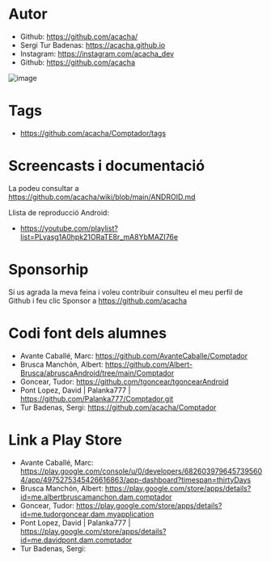# Autor

- Github: https://github.com/acacha/
- Sergi Tur Badenas: https://acacha.github.io
- Instagram: https://instagram.com/acacha_dev
- Github: https://github.com/acacha

![image](https://user-images.githubusercontent.com/4015406/140644527-e186bf90-e556-4970-98ed-3f00c5f1af11.png)

# Tags

- https://github.com/acacha/Comptador/tags

# Screencasts i documentació

La podeu consultar a https://github.com/acacha/wiki/blob/main/ANDROID.md

Llista de reproducció Android:
- https://youtube.com/playlist?list=PLyasg1A0hpk21ORaTE8r_mA8YbMAZI76e

# Sponsorhip

Si us agrada la meva feina i voleu contribuir consulteu el meu perfil de Github i feu clic Sponsor a https://github.com/acacha

# Codi font dels alumnes

- Avante Caballé, Marc: https://github.com/AvanteCaballe/Comptador
- Brusca Manchón, Albert: https://github.com/Albert-Brusca/abruscaAndroid/tree/main/Comptador
- Goncear, Tudor: https://github.com/tgoncear/tgoncearAndroid
- Pont Lopez, David | Palanka777 | https://github.com/Palanka777/Comptador.git
- Tur Badenas, Sergi: https://github.com/acacha/Comptador

# Link a Play Store

- Avante Caballé, Marc: https://play.google.com/console/u/0/developers/6826039796457395604/app/4975275345426616863/app-dashboard?timespan=thirtyDays
- Brusca Manchón, Albert: https://play.google.com/store/apps/details?id=me.albertbruscamanchon.dam.comptador
- Goncear, Tudor: https://play.google.com/store/apps/details?id=me.tudorgoncear.dam.myapplication
- Pont Lopez, David | Palanka777 | https://play.google.com/store/apps/details?id=me.davidpont.dam.comptador
- Tur Badenas, Sergi:
